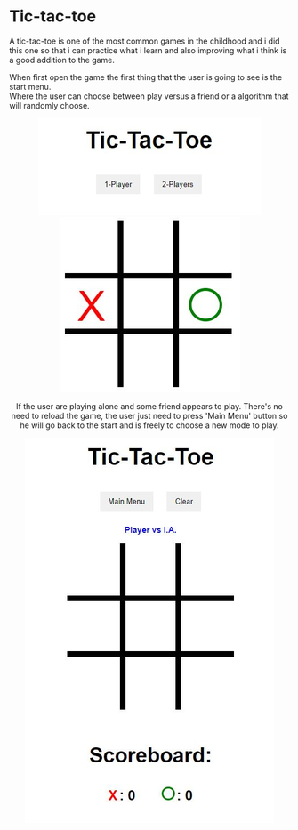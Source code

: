 # Tic-tac-toe

<p> 
A tic-tac-toe is one of the most common games in the childhood and i did this one so that i can practice what i learn and also improving what i think is a good addition to the game.
</p>

<p>
  When first open the game the first thing that the user is going to see is the start menu.<br>
  Where the user can choose between play versus a friend or a algorithm that will randomly choose.
</p>

<div align='center'>
    <img src='https://raw.githubusercontent.com/pablorenato1/tic-tac-toe/main/Game%20Img/Start.JPG'/>
</div>
<div align='center'>
    <img src='https://raw.githubusercontent.com/pablorenato1/tic-tac-toe/main/Game%20Img/Board.jpg?align=center'/>
</div>
<div align='center'>
    <p>If the user are playing alone and some friend appears to play. There's no need to reload the game, the user just need to press 'Main Menu' button so he will go back to the start and is freely to choose a new mode to play.</p>
    <img src='https://raw.githubusercontent.com/pablorenato1/tic-tac-toe/main/Game%20Img/GamePvsIA.JPG'/>
</div>
